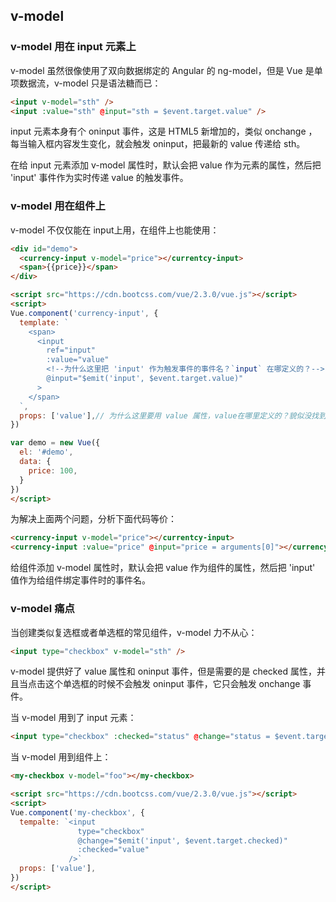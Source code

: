 ## v-model

### v-model 用在 input 元素上

v-model 虽然很像使用了双向数据绑定的 Angular 的 ng-model，但是 Vue 是单项数据流，v-model 只是语法糖而已：

```html
<input v-model="sth" />
<input :value="sth" @input="sth = $event.target.value" />
```

input 元素本身有个 oninput 事件，这是 HTML5 新增加的，类似 onchange ，每当输入框内容发生变化，就会触发 oninput，把最新的 value 传递给 sth。

在给 input 元素添加 v-model 属性时，默认会把 value 作为元素的属性，然后把 'input' 事件作为实时传递 value 的触发事件。

### v-model 用在组件上

v-model 不仅仅能在 input上用，在组件上也能使用：

```html
<div id="demo">
  <currency-input v-model="price"></currentcy-input>
  <span>{{price}}</span>
</div>

<script src="https://cdn.bootcss.com/vue/2.3.0/vue.js"></script>
<script>
Vue.component('currency-input', {
  template: `
    <span>
      <input
        ref="input"
        :value="value"
        <!--为什么这里把 'input' 作为触发事件的事件名？`input` 在哪定义的？-->
        @input="$emit('input', $event.target.value)"
      >
    </span>
  `,
  props: ['value'],// 为什么这里要用 value 属性，value在哪里定义的？貌似没找到啊？
})

var demo = new Vue({
  el: '#demo',
  data: {
    price: 100,
  }
})
</script>
```

为解决上面两个问题，分析下面代码等价：

```html
<currency-input v-model="price"></currentcy-input>
<currency-input :value="price" @input="price = arguments[0]"></currency-input>
```

给组件添加 v-model 属性时，默认会把 value 作为组件的属性，然后把 'input' 值作为给组件绑定事件时的事件名。

### v-model 痛点

当创建类似复选框或者单选框的常见组件，v-model 力不从心：

```html
<input type="checkbox" v-model="sth" />
```

v-model 提供好了 value 属性和 oninput 事件，但是需要的是 checked 属性，并且当点击这个单选框的时候不会触发 oninput 事件，它只会触发 onchange 事件。

当 v-model 用到了 input 元素：

```html
<input type="checkbox" :checked="status" @change="status = $event.target.checked" />
```

当 v-model 用到组件上：

```html
<my-checkbox v-model="foo"></my-checkbox>

<script src="https://cdn.bootcss.com/vue/2.3.0/vue.js"></script>
<script>
Vue.component('my-checkbox', {
  tempalte: `<input
               type="checkbox"
               @change="$emit('input', $event.target.checked)"
               :checked="value"
             />`
  props: ['value'],
})
</script>
```